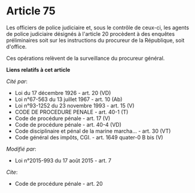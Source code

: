 # Article 75

Les officiers de police judiciaire et, sous le contrôle de ceux-ci, les agents de police judiciaire désignés à l'article 20
procèdent à des enquêtes préliminaires soit sur les instructions du procureur de la République, soit d'office. 

Ces opérations relèvent de la surveillance du procureur général.

**Liens relatifs à cet article**

_Cité par_:

  - Loi du 17 décembre 1926 - art. 20 (VD)
  - Loi n°67-563 du 13 juillet 1967 - art. 10 (Ab)
  - Loi n°93-1252 du 23 novembre 1993 - art. 15 (V)
  - CODE DE PROCEDURE PENALE - art. 40-1 (T)
  - Code de procédure pénale - art. 17 (V)
  - Code de procédure pénale - art. 40-4 (VD)
  - Code disciplinaire et pénal de la marine marcha... - art. 30 (VT)
  - Code général des impôts, CGI. - art. 1649 quater-0 B bis (V)

_Modifié par_:

  - Loi n°2015-993 du 17 août 2015 - art. 7

_Cite_:

  - Code de procédure pénale - art. 20
